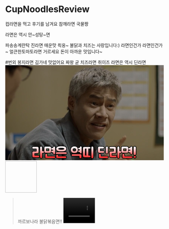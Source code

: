 # CupNoodlesReview
컵라면을 먹고 후기를 남겨요
참깨라면 국물짱

라면은 역시 안~성탕~면

파송송계란탁
진라면 매운맛 쵝옹~
불닭과 치즈는 사랑입니다:)
라면인건가 라면인건가~
얼큰한토마토라면 거르세요 돈이 아까운 맛입니다~

#번외 봉지라면
김가네 맛없어요
짜왕 굳
치즈라면 취이즈
라면은 역시 딘라면
![Alt text](딘라면.png)
<img width="100" height="100"></img>

>  까르보나라 불닭볶음면!!
<video src="https://www.youtube.com/watch?v=Zhp65cVf8T4" width="100" height="80"></video>

